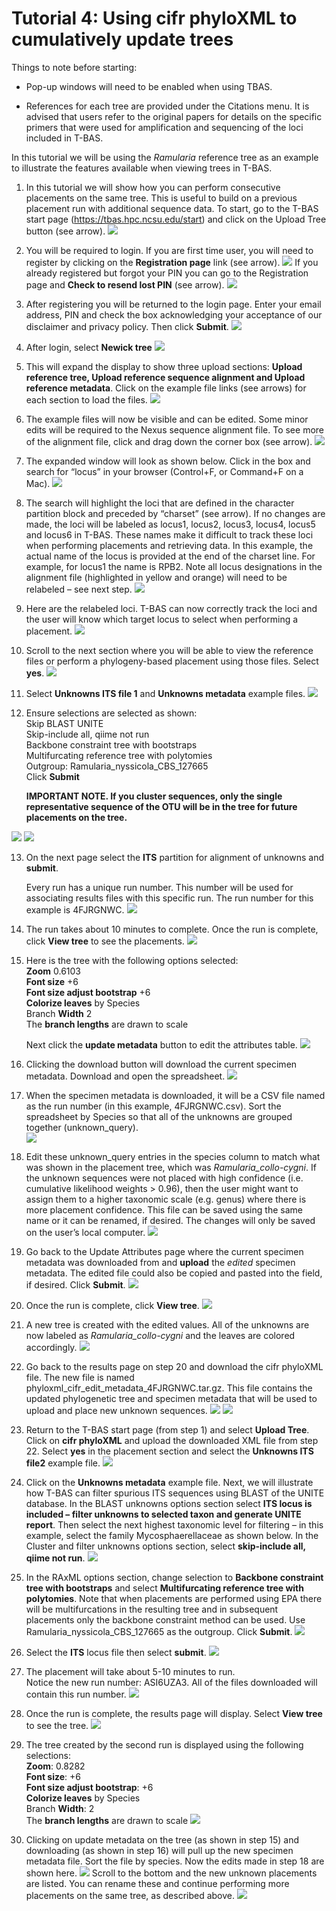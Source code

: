 # Tutorial 4: Using cifr phyloXML to cumulatively update trees

Things to note before starting:  
* Pop-up windows will need to be enabled when using TBAS.  

* References for each tree are provided under the Citations menu. It is advised that users refer to the original papers for details on the specific primers that were used for amplification and sequencing of the loci included in T-BAS.

In this tutorial we will be using the *Ramularia* reference tree as an example to illustrate the features available when viewing trees in T-BAS. 

1. In this tutorial we will show how you can perform consecutive placements on the same tree. This is useful to build on a previous placement run with additional sequence data. To start, go to the T-BAS start page (https://tbas.hpc.ncsu.edu/start) and click on the Upload Tree button (see arrow).
![](images/tbas-tutorial4/Tutorial4.1.png)

2. You will be required to login. If you are first time user, you will need to register by clicking on the **Registration page** link (see arrow).
![](images/tbas-tutorial4/Tutorial4.2.1.png)
If you already registered but forgot your PIN you can go to the Registration page and **Check to resend lost PIN** (see arrow).
![](images/tbas-tutorial4/Tutorial4.2.2.png)

3. After registering you will be returned to the login page. Enter your email address, PIN and check the box acknowledging your acceptance of our disclaimer and privacy policy. Then click **Submit**.
![](images/tbas-tutorial4/Tutorial4.3.png)

4. After login, select **Newick tree**
![](images/tbas-tutorial4/Tutorial4.4.png)

5.  This will expand the display to show three upload sections: **Upload reference tree, Upload reference sequence alignment and Upload reference metadata**.  Click on the example file links (see arrows) for each section to load the files.
![](images/tbas-tutorial4/Tutorial4.5.png)

6. The example files will now be visible and can be edited. Some minor edits will be required to the Nexus sequence alignment file. To see more of the alignment file, click and drag down the corner box (see arrow).
![](images/tbas-tutorial4/Tutorial4.6.png)

7. The expanded window will look as shown below.  Click in the box and search for “locus” in your browser (Control+F, or Command+F on a Mac).
![](images/tbas-tutorial4/Tutorial4.7.png)

8. The search will highlight the loci that are defined in the character partition block and preceded by “charset” (see arrow). If no changes are made, the loci will be labeled as locus1, locus2, locus3, locus4, locus5 and locus6 in T-BAS. These names make it difficult to track these loci when performing placements and retrieving data. In this example, the actual name of the locus is provided at the end of the charset line. For example, for locus1 the name is RPB2. Note all locus designations in the alignment file (highlighted in yellow and orange) will need to be relabeled – see next step.
![](images/tbas-tutorial4/Tutorial4.8.png)

9. Here are the relabeled loci. T-BAS can now correctly track the loci and the user will know which target locus to select when performing a placement.
![](images/tbas-tutorial4/Tutorial4.9.png)

10.  Scroll to the next section where you will be able to view the reference files or perform a phylogeny-based placement using those files. Select **yes**.
![](images/tbas-tutorial4/Tutorial4.10.png)

11. Select **Unknowns ITS file 1** and **Unknowns metadata** example files.
![](images/tbas-tutorial4/Tutorial4.11.png)

12. Ensure selections are selected as shown:  
    Skip BLAST UNITE  
    Skip-include all, qiime not run  
    Backbone constraint tree with bootstraps  
    Multifurcating reference tree with polytomies  
    Outgroup: Ramularia_nyssicola_CBS_127665  
    Click **Submit**  
    
    **IMPORTANT NOTE. If you cluster sequences, only the single representative sequence of the OTU will be in the tree for future             placements on the tree.**

![](images/tbas-tutorial4/Tutorial4.12.1.png)
![](images/tbas-tutorial4/Tutorial4.12.2.png)

13. On the next page select the **ITS** partition for alignment of unknowns and **submit**.  

    Every run has a unique run number. This number will be used for associating results files with this specific run. The run number for    this example is 4FJRGNWC.
![](images/tbas-tutorial4/Tutorial4.13.png)

14. The run takes about 10 minutes to complete. Once the run is complete, click **View tree** to see the placements.
![](images/tbas-tutorial4/Tutorial4.14.png)

15. Here is the tree with the following options selected:  
    **Zoom** 0.6103  
    **Font size** +6  
    **Font size adjust bootstrap** +6  
    **Colorize leaves** by Species  
    Branch **Width** 2   
    The **branch lengths** are drawn to scale  
    
    Next click the **update metadata** button to edit the attributes table.
![](images/tbas-tutorial4/Tutorial4.15.png)

16. Clicking the download button will download the current specimen metadata. Download and open the spreadsheet.
![](images/tbas-tutorial4/Tutorial4.16.png)

17. When the specimen metadata is downloaded, it will be a CSV file named as the run number (in this example, 4FJRGNWC.csv). Sort the spreadsheet by Species so that all of the unknowns are grouped together (unknown_query).  
![](images/tbas-tutorial4/Tutorial4.17.png)

18.  Edit these unknown_query entries in the species column to match what was shown in the placement tree, which was *Ramularia_collo-cygni*.  If the unknown sequences were not placed with high confidence (i.e. cumulative likelihood weights > 0.96), then the user might want to assign them to a higher taxonomic scale (e.g. genus) where there is more placement confidence. This file can be saved using the same name or it can be renamed, if desired. The changes will only be saved on the user’s local computer.
![](images/tbas-tutorial4/Tutorial4.18.png)

19. Go back to the Update Attributes page where the current specimen metadata was downloaded from and **upload** the _edited_ specimen metadata. The edited file could also be copied and pasted into the field, if desired. Click **Submit**.
![](images/tbas-tutorial4/Tutorial4.19.png)

20. Once the run is complete, click **View tree**.
![](images/tbas-tutorial4/Tutorial4.20.png)

21. A new tree is created with the edited values. All of the unknowns are now labeled as *Ramularia_collo-cygni* and the leaves are colored accordingly.
![](images/tbas-tutorial4/Tutorial4.21.png) 

22. Go back to the results page on step 20 and download the cifr phyloXML file. 
The new file is named phyloxml_cifr_edit_metadata_4FJRGNWC.tar.gz. This file contains the updated phylogenetic tree and specimen metadata that will be used to upload and place new unknown sequences.
![](images/tbas-tutorial4/Tutorial4.22.1.png)
![](images/tbas-tutorial4/Tutorial4.22.2.png)

23. Return to the T-BAS start page (from step 1) and select **Upload Tree**. Click on **cifr phyloXML** and upload the downloaded XML file from step 22. Select **yes** in the placement section and select the **Unknowns ITS file2** example file.
![](images/tbas-tutorial4/Tutorial4.23.png)

24. Click on the **Unknowns metadata** example file. Next, we will illustrate how T-BAS can filter spurious ITS sequences using BLAST of the UNITE database. In the BLAST unknowns options section select **ITS locus is included – filter unknowns to selected taxon and generate UNITE report**. Then select the next highest taxonomic level for filtering – in this example, select the family Mycosphaerellaceae as shown below. In the Cluster and filter unknowns options section, select **skip-include all, qiime not run**.
![](images/tbas-tutorial4/Tutorial4.24.png)

25. In the RAxML options section, change selection to **Backbone constraint tree with bootstraps** and select **Multifurcating reference tree with polytomies**. Note that when placements are performed using EPA there will be multifurcations in the resulting tree and in subsequent placements only the backbone constraint method can be used.  Use Ramularia_nyssicola_CBS_127665 as the outgroup. Click **Submit**.
![](images/tbas-tutorial4/Tutorial4.25.png)

26. Select the **ITS** locus file then select **submit**.
![](images/tbas-tutorial4/Tutorial4.26.png)

27. The placement will take about 5-10 minutes to run.   
Notice the new run number: ASI6UZA3. All of the files downloaded will contain this run number.
![](images/tbas-tutorial4/Tutorial4.27.png)

28. Once the run is complete, the results page will display. Select **View tree** to see the tree.
![](images/tbas-tutorial4/Tutorial4.28combined.png)

29. The tree created by the second run is displayed using the following selections:  
    **Zoom**: 0.8282  
    **Font size**: +6  
    **Font size adjust bootstrap**: +6  
    **Colorize leaves** by Species  
    Branch **Width**: 2  
    The **branch lengths** are drawn to scale
![](images/tbas-tutorial4/Tutorial4.29.png)

30. Clicking on update metadata on the tree (as shown in step 15) and downloading (as shown in step 16) will pull up the new specimen metadata file. Sort the file by species. Now the edits made in step 18 are shown here. 
![](images/tbas-tutorial4/Tutorial4.30.1.png)
Scroll to the bottom and the new unknown placements are listed. You can rename these and continue performing more placements on the same tree, as described above.
![](images/tbas-tutorial4/Tutorial4.30.2.png)
